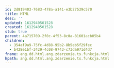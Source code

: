 ```yaml
---
id: 2d819403-7683-478a-a141-e3b27539c570
title: HTML
desc: ''
updated: 1612940501528
created: 1612940501528
stub: true
parent: 4a715709-2f0c-4f53-8c0a-81601acb05b4
children:
  - 354af9a9-75fc-4d88-95b2-8b5eb5f29fec
  - b428e1bf-3429-4c08-9743-c73da971d4d7
fname: ang.dd.html.ang.zdarzenie.ts.funkcja.html
hpath: ang.dd.html.ang.zdarzenie.ts.funkcja.html
---
```



